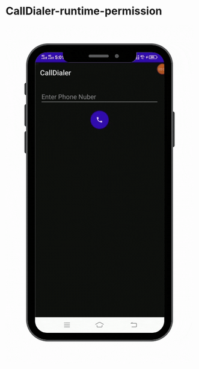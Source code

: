 # CallDialer-runtime-permission
<img src="Copy of Copy of Copy of Copy of Copy of Untitled Design (11).gif">
